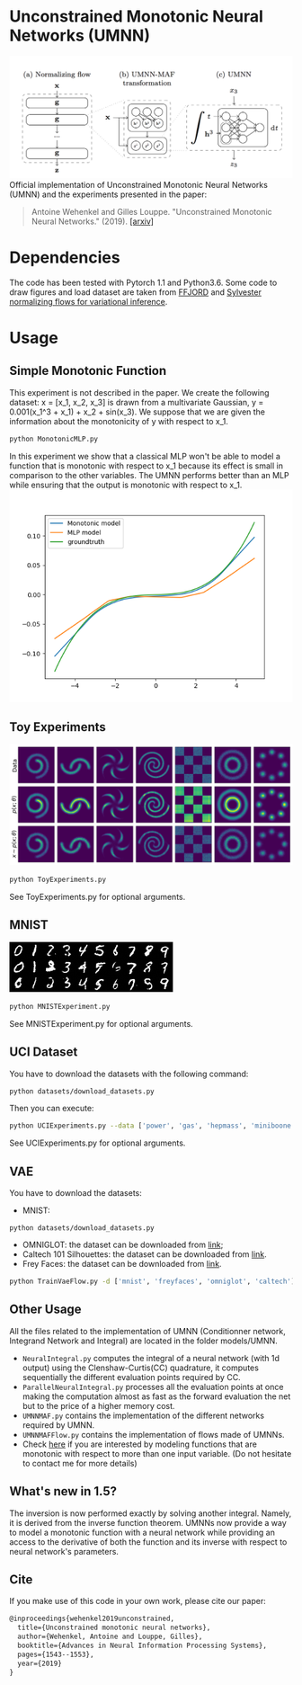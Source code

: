 # Unconstrained Monotonic Neural Networks (UMNN)
![](figures/archi.png)
Official implementation of Unconstrained Monotonic Neural Networks (UMNN) and the experiments presented in the paper:
> Antoine Wehenkel and Gilles Louppe. "Unconstrained Monotonic Neural Networks." (2019).
> [[arxiv]](https://arxiv.org/abs/1908.05164)

# Dependencies
The code has been tested with Pytorch 1.1 and Python3.6.
Some code to draw figures and load dataset are taken from 
[FFJORD](https://github.com/rtqichen/ffjord) 
and [Sylvester normalizing flows for variational inference](https://github.com/riannevdberg/sylvester-flows).

# Usage
## Simple Monotonic Function
This experiment is not described in the paper. We create the following dataset:
x = [x_1, x_2, x_3] is drawn from a multivariate Gaussian, y = 0.001(x_1^3 + x_1) + x_2 + sin(x_3). 
We suppose that we are given the information about the monotonicity of y with respect to x_1.
```bash
python MonotonicMLP.py 
```
In this experiment we show that a classical MLP won't be able to 
model a function that is monotonic with respect to x_1 because its effect is small
in comparison to the other variables. The UMNN performs better than an MLP while 
ensuring that the output is monotonic with respect to x_1.
![](figures/Monotonicity.png)
## Toy Experiments
![](figures/toy/all_flow.png)
```bash
python ToyExperiments.py 
```
See ToyExperiments.py for optional arguments.
## MNIST
![](figures/MNIST/MNIST_3_075.png)
```bash
python MNISTExperiment.py
```
See MNISTExperiment.py for optional arguments.

## UCI Dataset
You have to download the datasets with the following command:
```bash
python datasets/download_datasets.py 
```
Then you can execute:
```bash
python UCIExperiments.py --data ['power', 'gas', 'hepmass', 'miniboone', 'bsds300']
```
See UCIExperiments.py for optional arguments.

## VAE
You have to download the datasets:
* MNIST: 
```
python datasets/download_datasets.py
```
* OMNIGLOT: the dataset can be downloaded from [link](https://github.com/yburda/iwae/blob/master/datasets/OMNIGLOT/chardata.mat);
* Caltech 101 Silhouettes: the dataset can be downloaded from [link](https://people.cs.umass.edu/~marlin/data/caltech101_silhouettes_28_split1.mat).
* Frey Faces: the dataset can be downloaded from [link](https://github.com/y0ast/Variational-Autoencoder/blob/master/freyfaces.pkl).
```bash
python TrainVaeFlow.py -d ['mnist', 'freyfaces', 'omniglot', 'caltech']
```

## Other Usage
All the files related to the implementation of UMNN (Conditionner network, Integrand Network and Integral)
are located in the folder models/UMNN. 
- `NeuralIntegral.py` computes the integral of a neural network
(with 1d output) using the Clenshaw-Curtis(CC) quadrature, it computes sequentially the different evaluation points required by CC.
- `ParallelNeuralIntegral.py` processes all the evaluation points at once making the computation almost as fast as the forward evaluation 
the net but to the price of a higher memory cost. 
- `UMNNMAF.py` contains the implementation of the different networks required by UMNN.
- `UMNNMAFFlow.py` contains the implementation of flows made of UMNNs.
- Check [here](https://github.com/AWehenkel/generalized-UMNN/) if you are interested by modeling functions that are monotonic with respect to more than one input variable. (Do not hesitate to contact me for more details)

## What's new in 1.5?
The inversion is now performed exactly by solving another integral. Namely, it is derived 
from the inverse function theorem. UMNNs now provide a way to model a monotonic function with a neural network while providing
an access to the derivative of both the function and its inverse with respect to neural network's parameters.
## Cite

If you make use of this code in your own work, please cite our paper:

```
@inproceedings{wehenkel2019unconstrained,
  title={Unconstrained monotonic neural networks},
  author={Wehenkel, Antoine and Louppe, Gilles},
  booktitle={Advances in Neural Information Processing Systems},
  pages={1543--1553},
  year={2019}
}
```

